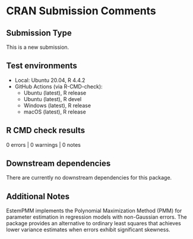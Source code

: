 # CRAN Submission Comments

## Submission Type
This is a new submission.

## Test environments
* Local: Ubuntu 20.04, R 4.4.2
* GitHub Actions (via R-CMD-check):
  - Ubuntu (latest), R release
  - Ubuntu (latest), R devel
  - Windows (latest), R release
  - macOS (latest), R release

## R CMD check results
0 errors | 0 warnings | 0 notes

## Downstream dependencies
There are currently no downstream dependencies for this package.

## Additional Notes
EstemPMM implements the Polynomial Maximization Method (PMM) for parameter
estimation in regression models with non-Gaussian errors. The package provides
an alternative to ordinary least squares that achieves lower variance estimates
when errors exhibit significant skewness.
